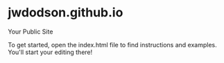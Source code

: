jwdodson.github.io
=====================

Your Public Site

To get started, open the index.html file to find instructions and examples. You'll start your editing there!
